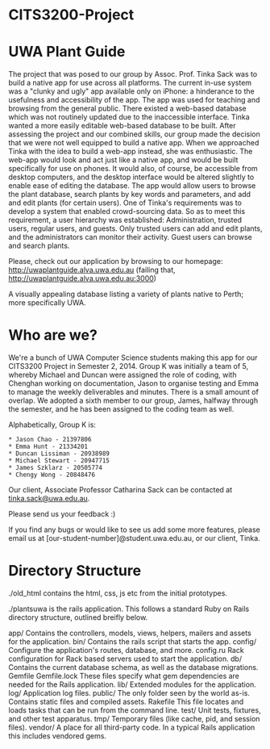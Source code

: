 CITS3200-Project
================
# UWA Plant Guide #
The project that was posed to our group by Assoc. Prof. Tinka Sack was to build a native app for use across all platforms. 
The current in-use system was a "clunky and ugly" app available only on iPhone: a hinderance to the usefulness and accessibility
of the app. The app was used for teaching and browsing from the general public. There existed a web-based database which was not 
routinely updated due to the inaccessible interface. Tinka wanted a more easily editable web-based database to be built. 
After assessing the project and our combined skills, our group made the decision that we were not well equipped to build a native app.
When we approached Tinka with the idea to build a web-app instead, she was enthusiastic. 
The web-app would look and act just like a native app, and would be built specifically for use on phones. It would also, of course, be 
accessible from desktop computers, and the desktop interface would be altered slightly to enable ease of editing the database. The app
would allow users to browse the plant database, search plants by key words and parameters, and add and edit plants (for certain users). 
One of Tinka's requirements was to develop a system that enabled crowd-sourcing data. So as to meet this requirement, a user hierarchy 
was established: Administration, trusted users, regular users, and guests. Only trusted users can add and edit plants, and the administrators 
can monitor their activity. Guest users can browse and search plants. 

Please, check out our application by browsing to our homepage:
http://uwaplantguide.alva.uwa.edu.au (failing that,
http://uwaplantguide.alva.uwa.edu.au:3000)

A visually appealing database listing a variety of plants native to Perth; more specifically UWA.

# Who are we? #

We're a bunch of UWA Computer Science students making this app for our CITS3200 Project in Semester 2, 2014.
Group K was initially a team of 5, whereby Michael and Duncan were assigned the role of coding, with Chenghan
working on documentation, Jason to organise testing and Emma to manage the weekly deliverables and minutes. 
There is a small amount of overlap. We adopted a sixth member to our group, James, halfway through the semester,
and he has been assigned to the coding team as well.

Alphabetically, Group K is:

	* Jason Chao - 21397806
	* Emma Hunt - 21334201
	* Duncan Lissiman - 20938989
	* Michael Stewart - 20947715
	* James Szklarz - 20505774
	* Chengy Wong - 20848476

Our client, Associate Professor Catharina Sack can be contacted at tinka.sack@uwa.edu.au.

Please send us your feedback :)

If you find any bugs or would like to see us add some more features, please email us at [our-student-number]@student.uwa.edu.au, or our client, Tinka.

# Directory Structure #

./old_html contains the html, css, js etc from the initial prototypes. 

./plantsuwa is the rails application. This follows a standard Ruby on Rails directory structure, outlined breifly below.

app/			Contains the controllers, models, views, helpers, mailers and assets for the application. 
bin/			Contains the rails script that starts the app.
config/			Configure the application's routes, database, and more. 
config.ru		Rack configuration for Rack based servers used to start the application.
db/				Contains the current database schema, as well as the database migrations.
Gemfile
Gemfile.lock	These files specify what gem dependencies are needed for the Rails application. 
lib/			Extended modules for the application.
log/			Application log files.
public/			The only folder seen by the world as-is. Contains static files and compiled assets.
Rakefile		This file locates and loads tasks that can be run from the command line. 
test/			Unit tests, fixtures, and other test apparatus. 
tmp/			Temporary files (like cache, pid, and session files).
vendor/			A place for all third-party code. In a typical Rails application this includes vendored gems.
